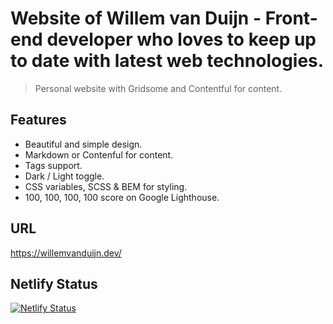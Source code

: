 # Website of Willem van Duijn - Front-end developer who loves to keep up to date with latest web technologies.

> Personal website with Gridsome and Contentful for content.

## Features

- Beautiful and simple design.
- Markdown or Contenful for content.
- Tags support.
- Dark / Light toggle.
- CSS variables, SCSS & BEM for styling.
- 100, 100, 100, 100 score on Google Lighthouse.

## URL

https://willemvanduijn.dev/

## Netlify Status

[![Netlify Status](https://api.netlify.com/api/v1/badges/bae74a84-97ac-44c6-8ebd-e699e40855f5/deploy-status)](https://app.netlify.com/sites/loving-raman-212edd/deploys)
